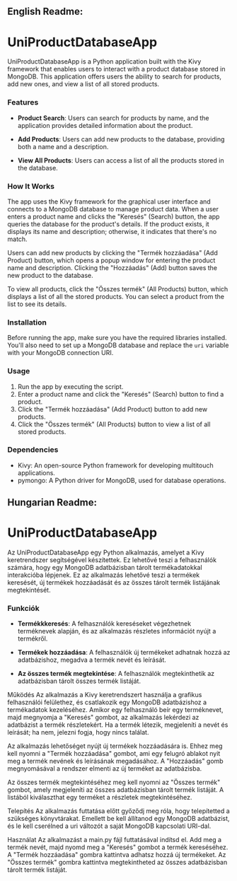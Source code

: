 ## English Readme:

# UniProductDatabaseApp

UniProductDatabaseApp is a Python application built with the Kivy framework that enables users to interact with a product database stored in MongoDB. This application offers users the ability to search for products, add new ones, and view a list of all stored products.

### Features

- **Product Search**: Users can search for products by name, and the application provides detailed information about the product.

- **Add Products**: Users can add new products to the database, providing both a name and a description.

- **View All Products**: Users can access a list of all the products stored in the database.

### How It Works

The app uses the Kivy framework for the graphical user interface and connects to a MongoDB database to manage product data. When a user enters a product name and clicks the "Keresés" (Search) button, the app queries the database for the product's details. If the product exists, it displays its name and description; otherwise, it indicates that there's no match.

Users can add new products by clicking the "Termék hozzáadása" (Add Product) button, which opens a popup window for entering the product name and description. Clicking the "Hozzáadás" (Add) button saves the new product to the database.

To view all products, click the "Összes termék" (All Products) button, which displays a list of all the stored products. You can select a product from the list to see its details.

### Installation

Before running the app, make sure you have the required libraries installed. You'll also need to set up a MongoDB database and replace the `uri` variable with your MongoDB connection URI.

### Usage

1. Run the app by executing the script.
2. Enter a product name and click the "Keresés" (Search) button to find a product.
3. Click the "Termék hozzáadása" (Add Product) button to add new products.
4. Click the "Összes termék" (All Products) button to view a list of all stored products.

### Dependencies

- Kivy: An open-source Python framework for developing multitouch applications.
- pymongo: A Python driver for MongoDB, used for database operations.

## Hungarian Readme:

# UniProductDatabaseApp

Az UniProductDatabaseApp egy Python alkalmazás, amelyet a Kivy keretrendszer segítségével készítettek. Ez lehetővé teszi a felhasználók számára, hogy egy MongoDB adatbázisban tárolt termékadatokkal interakcióba lépjenek. Ez az alkalmazás lehetővé teszi a termékek keresését, új termékek hozzáadását és az összes tárolt termék listájának megtekintését.

### Funkciók

- **Termékkkeresés**: A felhasználók kereséseket végezhetnek terméknevek alapján, és az alkalmazás részletes információt nyújt a termékről.

- **Termékek hozzáadása**: A felhasználók új termékeket adhatnak hozzá az adatbázishoz, megadva a termék nevét és leírását.

- **Az összes termék megtekintése**: A felhasználók megtekinthetik az adatbázisban tárolt összes termék listáját.

Működés
Az alkalmazás a Kivy keretrendszert használja a grafikus felhasználói felülethez, és csatlakozik egy MongoDB adatbázishoz a termékadatok kezeléséhez. Amikor egy felhasználó beír egy terméknevet, majd megnyomja a "Keresés" gombot, az alkalmazás lekérdezi az adatbázist a termék részletekért. Ha a termék létezik, megjeleníti a nevét és leírását; ha nem, jelezni fogja, hogy nincs találat.

Az alkalmazás lehetőséget nyújt új termékek hozzáadására is. Ehhez meg kell nyomni a "Termék hozzáadása" gombot, ami egy felugró ablakot nyit meg a termék nevének és leírásának megadásához. A "Hozzáadás" gomb megnyomásával a rendszer elmenti az új terméket az adatbázisba.

Az összes termék megtekintéséhez meg kell nyomni az "Összes termék" gombot, amely megjeleníti az összes adatbázisban tárolt termék listáját. A listából kiválaszthat egy terméket a részletek megtekintéséhez.

Telepítés
Az alkalmazás futtatása előtt győződj meg róla, hogy telepítetted a szükséges könyvtárakat. Emellett be kell állítanod egy MongoDB adatbázist, és le kell cserélned a uri változót a saját MongoDB kapcsolati URI-dal.

Használat
Az alkalmazást a main.py fájl futtatásával indítsd el.
Add meg a termék nevét, majd nyomd meg a "Keresés" gombot a termék kereséséhez.
A "Termék hozzáadása" gombra kattintva adhatsz hozzá új termékeket.
Az "Összes termék" gombra kattintva megtekintheted az összes adatbázisban tárolt termék listáját.
